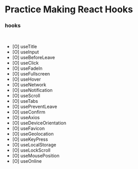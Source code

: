 # Practice Making React Hooks

### hooks

<br>

- [O] useTitle
- [O] useInput
- [O] useBeforeLeave
- [O] useClick
- [O] useFadeIn
- [O] useFullscreen
- [O] useHover
- [O] useNetwork
- [O] useNotification
- [O] useScroll
- [O] useTabs
- [O] usePreventLeave
- [O] useConfirm
- [O] useAxios
- [O] useDeviceOrientation
- [O] useFavicon
- [O] useGeolocation
- [O] useKeyPress
- [O] useLocalStorage
- [O] useLockScroll
- [O] useMousePosition
- [O] useOnline
